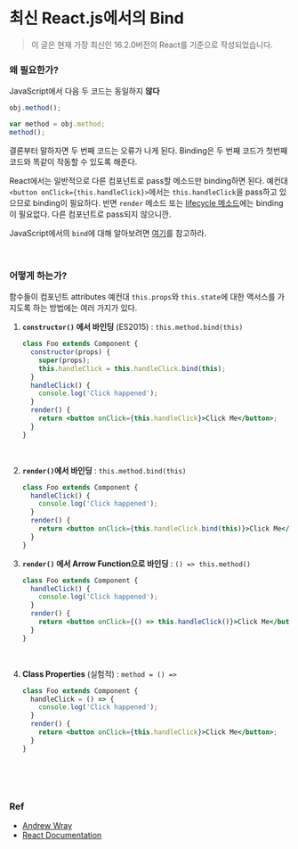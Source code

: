 # 최신 React.js에서의 Bind

> 이 글은 현재 가장 최신인 16.2.0버전의 React를 기준으로 작성되었습니다. 

### 왜 필요한가?

JavaScript에서 다음 두 코드는 동일하지 **않다**

```jsx
obj.method();
```

```jsx
var method = obj.method;
method();
```

결론부터 말하자면 두 번째 코드는 오류가 나게 된다. Binding은 두 번째 코드가 첫번째 코드와 똑같이 작동할 수 있도록 해준다.

React에서는 일반적으로 다른 컴포넌트로 pass할 메소드만 binding하면 된다. 예컨대 `<button onClick={this.handleClick}>`에서는 `this.handleClick`을 pass하고 있으므로 binding이 필요하다. 반면 `render` 메소드 또는 [lifecycle 메소드](https://hackernoon.com/reactjs-component-lifecycle-methods-a-deep-dive-38275d9d13c0)에는 binding이 필요없다. 다른 컴포넌트로 pass되지 않으니깐.

JavaScript에서의 `bind`에 대해 알아보려면 [여기](http://yehudakatz.com/2011/08/11/understanding-javascript-function-invocation-and-this/)를 참고하라.

<br>



### 어떻게 하는가?

함수들이 컴포넌트 attributes 예컨대 `this.props`와 `this.state`에 대한 액서스를 가지도록 하는 방법에는 여러 가지가 있다.



1. **`constructor()` 에서 바인딩** (ES2015) : `this.method.bind(this)`

   ```jsx
   class Foo extends Component {
     constructor(props) {
       super(props);
       this.handleClick = this.handleClick.bind(this);
     }
     handleClick() {
       console.log('Click happened');
     }
     render() {
       return <button onClick={this.handleClick}>Click Me</button>;
     }
   }
   ```

   ​

2. **`render()`에서 바인딩** : `this.method.bind(this)`

   ```jsx
   class Foo extends Component {
     handleClick() {
       console.log('Click happened');
     }
     render() {
       return <button onClick={this.handleClick.bind(this)}>Click Me</button>;
     }
   }
   ```

    

3. **`render()` 에서 Arrow Function으로 바인딩** : `() => this.method()`

   ```jsx
   class Foo extends Component {
     handleClick() {
       console.log('Click happened');
     }
     render() {
       return <button onClick={() => this.handleClick()}>Click Me</button>;
     }
   }
   ```

   ​

4. **Class Properties** (실험적) : `method = () =>`

   ```jsx
   class Foo extends Component {
     handleClick = () => {
       console.log('Click happened');
     }
     render() {
       return <button onClick={this.handleClick}>Click Me</button>;
     }
   }
   ```

   ​

<br>



### Ref

- [Andrew Wray](https://blog.andrewray.me/react-es6-autobinding-and-createclass/)
- [React Documentation](https://reactjs.org/docs/faq-functions.html#why-is-binding-necessary-at-all)

